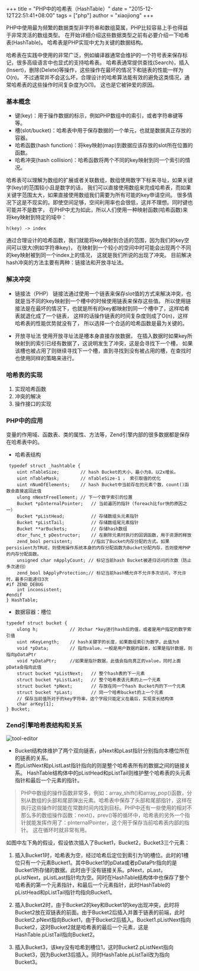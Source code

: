 +++
title = "PHP中的哈希表（HashTable）"
date = "2015-12-12T22:51:41+08:00"
tags = ["php"]
author = "xiaojiong"
+++


PHP中使用最为频繁的数据类型非字符串和数组莫属，PHP比较容易上手也得益于非常灵活的数组类型。 在开始详细介绍这些数据类型之前有必要介绍一下哈希表(HashTable)。 哈希表是PHP实现中尤为关键的数据结构。

哈希表在实践中使用的非常广泛，例如编译器通常会维护的一个符号表来保存标记，很多高级语言中也显式的支持哈希表。 哈希表通常提供查找(Search)，插入(Insert)，删除(Delete)等操作，这些操作在最坏的情况下和链表的性能一样为O(n)。 不过通常并不会这么坏，合理设计的哈希算法能有效的避免这类情况，通常哈希表的这些操作时间复杂度为O(1)。 这也是它被钟爱的原因。

### 基本概念

 - 键(key)：用于操作数据的标示，例如PHP数组中的索引，或者字符串键等等。
 - 槽(slot/bucket)：哈希表中用于保存数据的一个单元，也就是数据真正存放的容器。
 - 哈希函数(hash function)：将key映射(map)到数据应该存放的slot所在位置的函数。
 - 哈希冲突(hash collision)：哈希函数将两个不同的key映射到同一个索引的情况。

 哈希表可以理解为数组的扩展或者关联数组，数组使用数字下标来寻址，如果关键字(key)的范围较小且是数字的话， 我们可以直接使用数组来完成哈希表，而如果关键字范围太大，如果直接使用数组我们需要为所有可能的key申请空间。 很多情况下这是不现实的。即使空间足够，空间利用率也会很低，这并不理想。同时键也可能并不是数字， 在PHP中尤为如此，所以人们使用一种映射函数(哈希函数)来将key映射到特定的域中：

```
h(key) -> index
```

通过合理设计的哈希函数，我们就能将key映射到合适的范围，因为我们的key空间可以很大(例如字符串key)， 在映射到一个较小的空间中时可能会出现两个不同的key映射被到同一个index上的情况， 这就是我们所说的出现了冲突。 目前解决hash冲突的方法主要有两种：链接法和开放寻址法。

### 解决冲突

 - 链接法（PHP）
链接法通过使用一个链表来保存slot值的方式来解决冲突，也就是当不同的key映射到一个槽中的时候使用链表来保存这些值。 所以使用链接法是在最坏的情况下，也就是所有的key都映射到同一个槽中了，这样哈希表就退化成了一个链表， 这样的话操作链表的时间复杂度则成了O(n)，这样哈希表的性能优势就没有了， 所以选择一个合适的哈希函数是最为关键的。

 - 开放寻址法
使用开放寻址法是槽本身直接存放数据， 在插入数据时如果key所映射到的索引已经有数据了，这说明发生了冲突，这是会寻找下一个槽， 如果该槽也被占用了则继续寻找下一个槽，直到寻找到没有被占用的槽，在查找时也使用同样的策略来进行。

### 哈希表的实现

 1. 实现哈希函数
 2. 冲突的解决
 3. 操作接口的实现
 
### PHP中的应用
变量的作用域、函数表、类的属性、方法等，Zend引擎内部的很多数据都是保存在哈希表中的。

 - 哈希表结构
 
```
 typedef struct _hashtable { 
    uint nTableSize;        // hash Bucket的大小，最小为8，以2x增长。
    uint nTableMask;        // nTableSize-1 ， 索引取值的优化
    uint nNumOfElements;    // hash Bucket中当前存在的元素个数，count()函数会直接返回此值 
    ulong nNextFreeElement; // 下一个数字索引的位置
    Bucket *pInternalPointer;   // 当前遍历的指针（foreach比for快的原因之一）
    Bucket *pListHead;          // 存储数组头元素指针
    Bucket *pListTail;          // 存储数组尾元素指针
    Bucket **arBuckets;         // 存储hash数组
    dtor_func_t pDestructor;    // 在删除元素时执行的回调函数，用于资源的释放
    zend_bool persistent;       //指出了Bucket内存分配的方式。如果persisient为TRUE，则使用操作系统本身的内存分配函数为Bucket分配内存，否则使用PHP的内存分配函数。
    unsigned char nApplyCount; // 标记当前hash Bucket被递归访问的次数（防止多次递归）
    zend_bool bApplyProtection;// 标记当前hash桶允许不允许多次访问，不允许时，最多只能递归3次
#if ZEND_DEBUG
    int inconsistent;
#endif
} HashTable;
```
 - 数据容器：槽位

```
typedef struct bucket {
    ulong h;            // 对char *key进行hash后的值，或者是用户指定的数字索引值
    uint nKeyLength;    // hash关键字的长度，如果数组索引为数字，此值为0
    void *pData;        // 指向value，一般是用户数据的副本，如果是指针数据，则指向pDataPtr
    void *pDataPtr;     //如果是指针数据，此值会指向真正的value，同时上面pData会指向此值
    struct bucket *pListNext;   // 整个hash表的下一元素
    struct bucket *pListLast;   // 整个哈希表该元素的上一个元素
    struct bucket *pNext;       // 存放在同一个hash Bucket内的下一个元素
    struct bucket *pLast;       // 同一个哈希bucket的上一个元素
    // 保存当前值所对于的key字符串，这个字段只能定义在最后，实现变长结构体
    char arKey[1];              
} Bucket;
```

### Zend引擎哈希表结构和关系
![tool-editor](http://ww1.sinaimg.cn/large/68faff51jw1eyx9mnolj5j20k00dhmz3.jpg)

 - Bucket结构体维护了两个双向链表，pNext和pLast指针分别指向本槽位所在的链表的关系。
 - 而pListNext和pListLast指针指向的则是整个哈希表所有的数据之间的链接关系。 HashTable结构体中的pListHead和pListTail则维护整个哈希表的头元素指针和最后一个元素的指针。

> PHP中数组的操作函数非常多，例如：array_shift()和array_pop()函数，分别从数组的头部和尾部弹出元素。哈希表中保存了头部和尾部指针，这样在执行这些操作时就能在常数时间内找到目标。PHP中还有一些使用的相对不那么多的数组操作函数：next()，prev()等的循环中，哈希表的另外一个指针就能发挥作用了：pInternalPointer，这个用于保存当前哈希表内部的指针。 这在循环时就非常有用。

如图中左下角的假设，假设依次插入了Bucket1，Bucket2，Bucket3三个元素：

 1. 插入Bucket1时，哈希表为空，经过哈希后定位到索引为1的槽位。此时的1槽位只有一个元素Bucket1。其中Bucket1的pData或者pDataPtr指向的是Bucket1所存储的数据。此时由于没有链接关系。pNext，pLast，pListNext，pListLast指针均为空。同时在HashTable结构体中也保存了整个哈希表的第一个元素指针，和最后一个元素指针，此时HashTable的pListHead和pListTail指针均指向Bucket1。

 2.  插入Bucket2时，由于Bucket2的key和Bucket1的key出现冲突，此时将Bucket2放在双链表的前面。由于Bucket2后插入并置于链表的前端，此时Bucket2.pNext指向Bucket1，由于Bucket2后插入。Bucket1.pListNext指向Bucket2，这时Bucket2就是哈希表的最后一个元素，这是HashTable.pListTail指向Bucket2。

 3. 插入Bucket3，该key没有哈希到槽位1，这时Bucket2.pListNext指向Bucket3，因为Bucket3后插入。同时HashTable.pListTail改为指向Bucket3。

 

